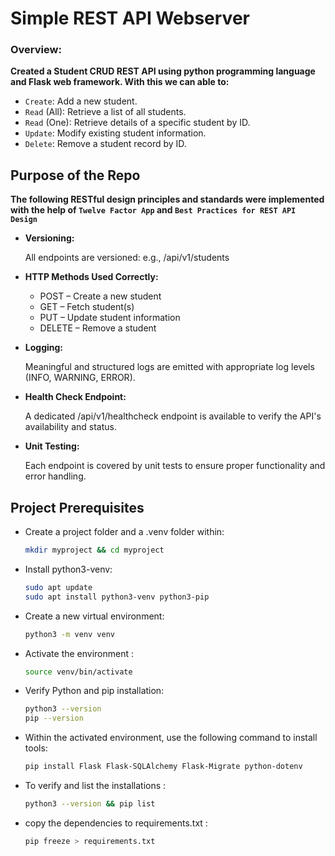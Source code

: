 # Simple REST API Webserver

### Overview: 
**Created a Student CRUD REST API using python programming language and Flask web framework.
With this we can able to:**
- `Create`: Add a new student.
- `Read` (All): Retrieve a list of all students.
- `Read` (One): Retrieve details of a specific student by ID.
- `Update`: Modify existing student information.
- `Delete`: Remove a student record by ID.

## Purpose of the Repo

**The following RESTful design principles and standards were implemented with the help of `Twelve Factor App` and `Best Practices for REST API Design`**

- **Versioning:**

  All endpoints are versioned:
    e.g., /api/v1/students

- **HTTP Methods Used Correctly:**
  - POST – Create a new student
  - GET – Fetch student(s)
  - PUT – Update student information
  - DELETE – Remove a student

- **Logging:**

  Meaningful and structured logs are emitted with appropriate log levels (INFO, WARNING, ERROR).

- **Health Check Endpoint:**

  A dedicated /api/v1/healthcheck endpoint is available to verify the API's availability and status.

- **Unit Testing:**

  Each endpoint is covered by unit tests to ensure proper functionality and error handling.


## Project Prerequisites

- Create a project folder and a .venv folder within:
  ```bash
  mkdir myproject && cd myproject
  ```

- Install python3-venv:
  ```bash
  sudo apt update
  sudo apt install python3-venv python3-pip
  ```

- Create a new virtual environment:
  ```bash
  python3 -m venv venv
  ```

- Activate the environment :
  ```bash
  source venv/bin/activate
  ```  

- Verify Python and pip installation:
  ```bash
  python3 --version
  pip --version
  ```

- Within the activated environment, use the following command to install tools:
  ```bash
  pip install Flask Flask-SQLAlchemy Flask-Migrate python-dotenv
  ```  

- To verify and list the installations :
  ```bash
  python3 --version && pip list
  ```

- copy the dependencies to requirements.txt :
  ```bash
  pip freeze > requirements.txt
  ```
  

